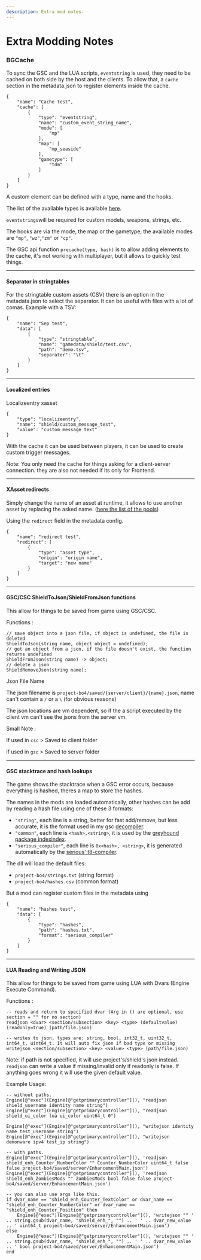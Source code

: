 ```yaml
---
description: Extra mod notes.
---
```


# Extra Modding Notes

### BGCache

To sync the GSC and the LUA scripts, `eventstring` is used, they need to be cached on both side by the host and the clients. To allow that,  a `cache` section in the  metadata.json  to register elements inside the cache.

```
{
    "name": "Cache test",
    "cache": [
        {
            "type": "eventstring",
            "name": "custom_event_string_name",
            "mode": [
                "mp"
            ],
            "map": [
                "mp_seaside"
            ],
            "gametype": [
                "tdm"
            ]
        }
    ]
}
```

&#x20;A custom element can be defined with a type, name and the hooks.

The list of the available types is available [here](https://github.com/Dylbin/t8-atian-menu/blob/master/docs/notes/bgcache.csv).&#x20;

`eventstrings`will be required for custom models, weapons, strings, etc.

The hooks are via the mode, the map or the gametype, the available modes are `"mp"`, `"wz"`,`"zm"` or `"cp"`.

The GSC api function `precache(type, hash)` is to allow adding elements to the cache, it's not working with multiplayer, but it allows to quickly test things.

***

#### Separator in stringtables

For the stringtable custom assets (CSV) there is an option in the metadata.json to select the separator. It can be useful with files with a lot of comas. Example with a TSV:

```
{
    "name": "Sep test",
    "data": [
        {
            "type": "stringtable",
            "name": "gamedata/shield/test.csv",
            "path": "demo.tsv",
            "separator": "\t"
        }
    ]
}
```



***

#### Localized entries

Localizeentry xasset

```
{
    "type": "localizeentry",
    "name": "shield/custom_message_test",
    "value": "custom message text"
}
```

With the cache it can be used between players, it can be used to create custom trigger messages.

Note: You only need the cache for things asking for a client-server connection. they are also not needed if its only for Frontend.

***

#### XAsset redirects

Simply change the name of an asset at runtime, it allows to use another asset by replacing the asked name. ([here the list of the pools](https://github.com/Dylbin/t8-atian-menu/blob/master/docs/notes/xassetpools.csv))

Using the `redirect` field in the metadata config.

```
{
    "name": "redirect test",
    "redirect": [
        {
            "type": "asset type",
            "origin": "origin name",
            "target": "new name"
        }
    ]
}
```



***

#### GSC/CSC ShieldToJson/ShieldFromJson functions

This allow for things to be saved from game using GSC/CSC.

Functions :

```
// save object into a json file, if object is undefined, the file is deleted
ShieldToJson(string name, object object = undefined);
// get an object from a json, if the file doesn't exist, the function returns undefined
ShieldFromJson(string name) -> object;
// delete a json
ShieldRemoveJson(string name);
```



Json File Name

The json filename is `project-bo4/saved/{server/client}/{name}.json`, name can't contain a `/` or a `\` (for obvious reasons)



The json locations are vm dependent, so if the a script executed by the client vm can't see the jsons from the server vm.



Small Note :&#x20;

If used in `csc` > Saved to client folder

if used in `gsc` > Saved to server folder

***

#### GSC stacktrace and hash lookups

The game shows the stacktrace when a GSC error occurs, because everything is hashed, theres a map to store the hashes.

The names in the mods are loaded automatically, other hashes can be add by reading a hash file using one of these 3 formats:

* `"string"`, each line is a string, better for fast add/remove, but less accurate, it is the format used in my gsc [decompiler](https://github.com/ate47/atian-cod-tools).
* `"common"`, each line is `<hash>,<string>`, it is used by the [greyhound package indexindex](https://github.com/Scobalula/GreyhoundPackageIndex).
* `"serious_compiler"`, each line is `0x<hash>, <string>`, it is generated automatically by the [serious' t8-compiler](https://github.com/shiversoftdev/t7-compiler).

The dll will load the default files:

* `project-bo4/strings.txt` (string format)
* `project-bo4/hashes.csv` (common format)

But a mod can register custom files in the metadata using

```
{
    "name": "hashes test",
    "data": [
        {
            "type": "hashes",
            "path": "hashes.txt",
            "format": "serious_compiler"
        }
    ]
}
```


***

#### LUA Reading and Writing JSON

This allow for things to be saved from game using LUA with Dvars (Engine Execute Command).

Functions :

```
-- reads and return to specified dvar (Arg in () are optional, use section = "" for no section)
readjson <dvar> <section/subsection> <key> <type> (defaultvalue) (readonly=true) (path/file.json)

-- writes to json, types are: string, bool, int32_t, uint32_t, int64_t, uint64_t. It will auto fix json if bad type or missing
writejson <section/subsection> <key> <value> <type> (path/file.json)
```

Note: if path is not specified, it will use project's/shield's json instead. ``readjson`` can write a value if missing/invalid only if readonly is false. If anything goes wrong it will use the given default value.

Example Usage:

```
-- without paths.
Engine[@"exec"](Engine[@"getprimarycontroller"](), "readjson shield_username identity name string")
Engine[@"exec"](Engine[@"getprimarycontroller"](), "readjson shield_ui_color lua ui_color uint64_t 0")

Engine[@"exec"](Engine[@"getprimarycontroller"](), "writejson identity name test_username string")
Engine[@"exec"](Engine[@"getprimarycontroller"](), "writejson demonware ipv4 test_ip string")

-- with paths.
Engine[@"exec"](Engine[@"getprimarycontroller"](), 'readjson shield_enh_Counter_NumberColor "" Counter_NumberColor uint64_t false false project-bo4/saved/server/EnhancementMain.json')
Engine[@"exec"](Engine[@"getprimarycontroller"](), 'readjson shield_enh_ZombiesMods "" ZombiesMods bool false false project-bo4/saved/server/EnhancementMain.json')

-- you can also use args like this.
if dvar_name == "shield_enh_Counter_TextColor" or dvar_name == "shield_enh_Counter_NumberColor" or dvar_name == "shield_enh_Counter_Position" then
    Engine[@"exec"](Engine[@"getprimarycontroller"](), 'writejson "" ' .. string.gsub(dvar_name, "shield_enh_", "") .. ' ' .. dvar_new_value .. ' uint64_t project-bo4/saved/server/EnhancementMain.json')
else
    Engine[@"exec"](Engine[@"getprimarycontroller"](), 'writejson "" ' .. string.gsub(dvar_name, "shield_enh_", "") .. ' ' .. dvar_new_value .. ' bool project-bo4/saved/server/EnhancementMain.json')
end
```
